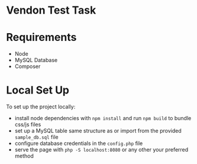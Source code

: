 # Vendon Test Task

# Requirements
- Node
- MySQL Database
- Composer

# Local Set Up
To set up the project locally:  
- install node dependencies with ```npm install``` and run ```npm build``` to bundle css/js files  
- set up a MySQL table same structure as or import from the provided ```sample_db.sql``` file
- configure database credentials in the ```config.php``` file  
- serve the page with ```php -S localhost:8080``` or any other your preferred method
